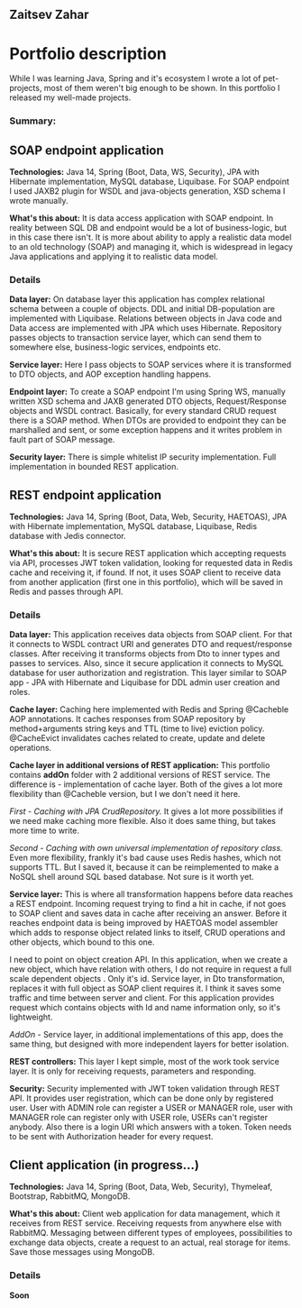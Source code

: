 ## Zaitsev Zahar
# Portfolio description
While I was learning Java, Spring and it's ecosystem I wrote a lot of pet-projects, most of them weren't big enough to be shown. 
In this portfolio I released my well-made projects.
### Summary:

## SOAP endpoint application
**Technologies:** Java 14, Spring (Boot, Data, WS, Security), JPA with Hibernate implementation, MySQL database, Liquibase. For SOAP endpoint I used JAXB2 plugin for WSDL and java-objects generation, XSD schema I wrote manually.

**What's this about:** It is data access application with SOAP endpoint. In reality between SQL DB and endpoint would be a lot of business-logic, but in this case there isn't.
It is more about ability to apply a realistic data model to an old technology (SOAP) and managing it, which is widespread in legacy Java applications and applying it to realistic data model.

### Details
**Data layer:** On database layer this application has complex relational schema between a couple of objects.
DDL and initial DB-population are implemented with Liquibase.
Relations between objects in Java code and Data access are implemented with JPA which uses Hibernate.
Repository passes objects to transaction service layer, which can send them to somewhere else, business-logic services, endpoints etc.

**Service layer:** Here I pass objects to SOAP services where it is transformed to DTO objects, and AOP exception handling happens.

**Endpoint layer:**  To create a SOAP endpoint I'm using Spring WS, manually written XSD schema and JAXB generated DTO objects, Request/Response objects and WSDL contract. Basically, for every standard CRUD request there is a SOAP method. When DTOs are provided to endpoint they can be marshalled and sent, or some exception happens and it writes problem in fault part of SOAP message.

**Security layer:** There is simple whitelist IP security implementation. Full implementation in bounded REST application.

## REST endpoint application
**Technologies:** Java 14, Spring (Boot, Data, Web, Security, HAETOAS), JPA with Hibernate implementation, MySQL database, Liquibase, Redis database with Jedis connector.

**What's this about:** 
It is secure REST application which accepting requests via API, processes JWT token validation, looking for requested data in Redis cache and receiving it, if found. If not, it uses SOAP client to receive data from another application (first one in this portfolio), which will be saved in Redis and passes through API.
### Details
**Data layer:** This application receives data objects from SOAP client. For that it connects to WSDL contract URI and generates DTO and request/response classes. After receiving it transforms objects from Dto to inner types and passes to services.
Also, since it secure application it connects to MySQL database for user authorization and registration. This layer similar to SOAP app - JPA with Hibernate and Liquibase for DDL admin user creation and roles.

**Cache layer:** Caching here implemented with Redis and Spring @Cacheble AOP annotations. 
It caches responses from SOAP repository by method+arguments string keys and TTL (time to live) eviction policy.
@CacheEvict invalidates caches related to create, update and delete operations.

**Cache layer in additional versions of REST application:** This portfolio contains **addOn** folder with 2 additional versions of REST service. The difference is - implementation of cache layer. Both of the gives a lot more flexibility than @Cacheble version, but I we don't need it here. 

*First - Caching with JPA CrudRepository.* It gives a lot more possibilities if we need make caching more flexible. Also it does same thing, but takes more time to write.

*Second - Caching with own universal implementation of repository class.* Even more flexibility, frankly it's bad cause uses Redis hashes, which not supports TTL. But I saved it, because it can be reimplemented to make a NoSQL shell around SQL based database. Not sure is it worth yet.

**Service layer:** This is where all transformation happens before data reaches a REST endpoint. Incoming request trying to find a hit in cache, if not goes to SOAP client and saves data in cache after receiving an answer. Before it reaches endpoint data is being improved by HAETOAS model assembler which adds to response object related links to itself, CRUD operations and other objects, which bound to this one. 

I need to point on object creation API. In this application, when we create a new object, which have relation with others, I do not require in request a full scale dependent objects . Only it's id. Service layer, in Dto transformation, replaces it with full object as SOAP client requires it. I think it saves some traffic and time between server and client. For this application provides request which contains objects with Id and name information only, so it's lightweight.

*AddOn* - Service layer, in additional implementations of this app, does the same thing, but designed with more independent layers for better isolation.

**REST controllers:** This layer I kept simple, most of the work took service layer. It is only for receiving requests, parameters and responding.

**Security:** Security implemented with JWT token validation through REST API. It provides user registration, which can be done only by registered user. User with ADMIN role can register a USER or MANAGER role, user with MANAGER role can register only with USER role, USERs can't register anybody. Also there is a login URI which answers with a token. Token needs to be sent with Authorization header for every request. 

## Client application (in progress...)
**Technologies:** Java 14, Spring (Boot, Data, Web, Security), Thymeleaf, Bootstrap, RabbitMQ, MongoDB.

**What's this about:** Client web application for data management, which it receives from REST service. Receiving requests from anywhere else with RabbitMQ. Messaging between different types of employees, possibilities to exchange data objects, create a request to an actual, real storage for items. Save those messages using MongoDB.

### Details
**Soon**
